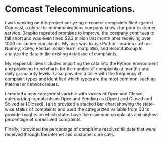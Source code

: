# Comcast Telecommunications.

I was working on this project analyzing customer complaints filed against Comcast, a global telecommunications company known for poor customer service. Despite repeated promises to improve, the company continues to fall short and was even fined $2.3 million last month after receiving over 1000 consumer complaints. My task was to use Python libraries such as NumPy, SciPy, Pandas, scikit-learn, matplotlib, and BeautifulSoup to analyze the data in the existing database of complaints.

My responsibilities included importing the data into the Python environment and providing trend charts for the number of complaints at monthly and daily granularity levels. I also provided a table with the frequency of complaint types and identified which types are the most common, such as internet or network issues.

I created a new categorical variable with values of Open and Closed, categorizing complaints as Open and Pending as [Open] and Closed and Solved as [Closed]. I also provided a stacked bar chart showing the state-wise status of complaints and used the categorized variable from Q3 to provide insights on which states have the maximum complaints and highest percentage of unresolved complaints.

Finally, I provided the percentage of complaints resolved till date that were received through the internet and customer care calls.



